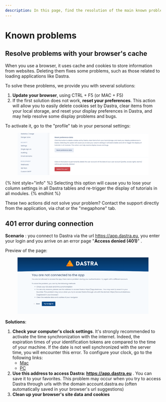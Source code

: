 ```yaml
---
description: In this page, find the resolution of the main known problems.
---
```


# Known problems

## Resolve problems with your browser's cache

When you use a browser, it uses cache and cookies to store information from websites. Deleting them fixes some problems, such as those related to loading applications like Dastra.

To solve these problems, we provide you with several solutions:

1. **Update your browser**, using CTRL + F5 (or MAC + F5)&#x20;
2. If the first solution does not work, **reset your preferences**. This action will allow you to easily delete cookies set by Dastra, clear items from your local storage, and reset your display preferences in Dastra, and may help resolve some display problems and bugs.

To activate it, go to the "profile" tab in your personal settings:

<figure><img src="../.gitbook/assets/Capture d’écran 2023-02-17 à 16.01.14.png" alt=""><figcaption></figcaption></figure>

{% hint style="info" %}
Selecting this option will cause you to lose your column settings in all Dastra tables and re-trigger the display of tutorials in all modules.
{% endhint %}

These two actions did not solve your problem? Contact the support directly from the application, via chat or the "megaphone" tab.

## 401 error during connection

**Scenario** : you connect to Dastra via the url https://app.dastra.eu, you enter your login and you arrive on an error page "**Access denied (401)**" .&#x20;

Preview of the page:

<figure><img src="../.gitbook/assets/MicrosoftTeams-image.png" alt=""><figcaption></figcaption></figure>

**Solutions**:&#x20;

1. **Check your computer's clock settings**. It's strongly recommended to activate the time synchronization with the internet. Indeed, the expiration times of your identification tokens are compared to the time of your machine. If the date is not well synchronized with the server time, you will encounter this error. To configure your clock, go to the following links:
   * [Mac](https://support.apple.com/en-ca/guide/mac-help/mchlp2996/mac)
   * [PC](https://support.microsoft.com/en-us/windows/how-to-set-your-time-and-time-zone-dfaa7122-479f-5b98-2a7b-fa0b6e01b261)
2. **Use this address to access Dastra: https://app.dastra.eu** . You can save it to your favorites. This problem may occur when you try to access Dastra through urls with the domain account.dastra.eu (often automatically saved in your browser's url suggestions)
3. **Clean up your browser's site data and cookies**
